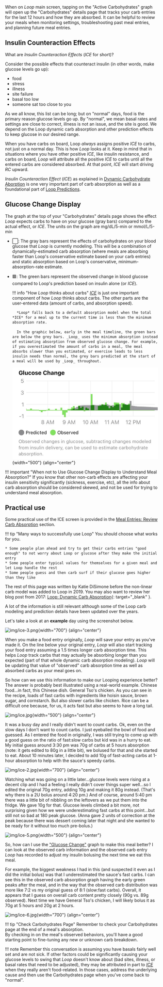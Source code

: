 When on *Loop* main screen, tapping on the "Active Carbohydrates" graph will open up the "Carbohydrates" details page that tracks your carb entries for the last 12 hours and how they are absorbed.
It can be helpful to review your meals when monitoring settings, troubleshooting past meal entries, and planning future meal entries.

## Insulin Counteraction Effects

What are *Insulin Counteraction Effects* (*ICE* for short)?

Consider the possible effects that counteract insulin (in other words, make glucose levels go up):

* food
* stress
* illness
* site failure
* basal too low
* someone sat too close to you

As we all know, this list can be long; but on "normal" days, food is the primary reason glucose levels go up. By "normal", we mean basal rates and settings are close to correct, illness is not an issue, and the site is good. We depend on the Loop dynamic carb absorption and other prediction effects to keep glucose in our desired range.

When you have carbs on board, Loop _always_ assigns positive _ICE_ to carbs, not just on a normal day. 
This is how _Loop_ looks at it. 
Keep in mind that in situations where you have other positive _ICE_, like insulin resistance, and carbs on board, _Loop_ will attribute all the positive _ICE_ to carbs until all the entered carbs are considered absorbed. 
At that point, _ICE_ will start driving _RC_ upward.

*Insulin Counteraction Effect* (*ICE*) as explained in [Dynamic Carbohydrate Aborption](../algorithm/prediction.md#dynamic-carbohydrate-absorption) is one very important part of carb absorption as well as a foundational part of [Loop Predictions](../algorithm/prediction.md).

## Glucose Change Display

 The graph at the top of your "Carbohydrates" details page shows the effect *Loop* expects carbs to have on your glucose (gray bars) compared to the actual effect, or *ICE*. The units on the graph are mg/dL/5-min or mmol/L/5-min

- ⬜️: The gray bars represent the effects of carbohydrates on your blood glucose that *Loop* is currently modeling. This will be a combination of dynamically-estimated carb absorption (where meals are absorbing faster than Loop's conservative estimate based on your carb entries) and static absorption based on Loop's conservative, minimum-absorption-rate estimate.  
- 🟩: The green bars represent the observed change in blood glucose compared to Loop's prediction based on insulin alone (or *ICE*).

    !!! info "How *Loop* thinks about carbs" 
        [*ICE*](#insulin-counteraction-effects) is just one important component of how *Loop* thinks about carbs. The other parts are the user-entered data (amount of carbs, and absorption speed).
        
        *Loop* falls back to a default absorption model when the total *ICE* for a meal up to the current time is less than the minimum absorption rate.
        
        In the graphic below, early in the meal timeline, the green bars are below the grey bars. _Loop_ uses the minimum absorption instead of estimating absorption from observed glucose change. For example, if you overestimated the amount of carbs in a meal, the meal absorbs slower than you estimated, or exercise leads to less insulin needs than normal, the grey bars predicted at the start of a meal will be used by _Loop_ throughout. 

    ![image of ice screen](img/ice-meal-example.svg){width="500"}
    {align="center"}

!!! important "When not to Use Glucose Change Display to Understand Meal Absorption?"
    If you know that other non-carb effects are affecting your insulin sensitivity significantly (sickness, exercise, etc), all the info about carb absorption should be considered skewed, and not be used for trying to understand meal absorption.
        
## Practical use

Some practical use of the ICE screen is provided in the [Meal Entries: Review Carb Absorption](carbs.md#review-carb-absorption) section.

!!! tip "Many ways to successfully use Loop"
    You should choose what works for you.

    * Some people plan ahead and try to get their carbs entries "good enough" to not worry about Loop or glucose after they make the initial entry
    * Some people enter typical values for themselves for a given meal and let Loop handle the rest
    * Some people guess and then carb surf if their glucose goes higher than they like

The rest of this page was written by Katie DiSimone before the non-linear carb model was added to Loop in 2019. You may also want to review her blog post from 2017: [Loop: Dynamic Carb Absorption](https://web.archive.org/web/20231130033719/https://seemycgm.com/2017/07/25/loop-dynamic-carb-absorption/){: target="_blank" }.

A lot of the information is still relevant although some of the Loop carb modeling and prediction details have been updated over the years.

Let's take a look at an **example** day using the screenshot below.  

![img/ice-3.png](img/ice-3.png){width="700"}
{align="center"}

When you make a food entry originally, *Loop* will save your entry as you've made it.  On the line below your original entry, *Loop* will also start tracking your food entry assuming a 1.5 times longer carb absorption time.  This helps *Loop* track carbs that may actually be absorbing longer than you expected (part of that whole dynamic carb absorption modeling).  *Loop* will be updating that value of "observed" carb absorption time as well as absorbed carbs as your meal goes on.

So how can we use this information to make our Looping experience better?  The answer is probably best illustrated using a real-world example.  Chinese food...in fact, this Chinese dish.  General Tso's chicken.  As you can see in the recipe, loads of fast carbs with ingredients like hoisin sauce, brown sugar, and cornstarch.  But also slower carbs like chicken.  Rice can be a difficult one because, for us, it acts fast but also seems to have a long tail.

![img/ice.jpg](img/ice.jpg){width="500"}
{align="center"}

It was a busy day and I really didn't want to count carbs.  Ok, even on the slow days I don't want to count carbs.  I just eyeballed the bowl of food and guessed.  As I entered the food in originally, I was still trying to come up with a good guess on the ratio of fast:slow carbs but kid was in a hurry to eat.  My initial guess around 3:30 pm was 70g of carbs at 5 hours absorption (note: it gets edited to 80g in a little bit), we bolused for that and she started to eat.  About 10 minutes later, I decided to add 10g of fast-acting carbs at 1-hour absorption to help with the sauce's speedy carbs.

![img/ice-2.jpg](img/ice-2.jpg){width="700"}
{align="center"}

Watching what was going on a little later...glucose levels were rising at a decent clip and I had a feeling I really didn't cover things super well...so I edited the original 70g entry, adding 10g and making it 80g instead.  (That's why there is a 2U bolus around 4:20 pm.)  And of course, around 5:40 pm there was a little bit of nibbling on the leftovers as we put them into the fridge.  We gave 10g for that.  Glucose levels climbed a bit more, not surprising given how we were underestimating fast carbs at this point...but still not so bad at 180 peak glucose.  (Anna gave 2 units of correction at the peak because there was dessert coming later that night and she wanted to be ready for it without too much pre-bolus.)

![img/ice-5.png](img/ice-5.png){width="500"}
{align="center"}

So, how can I use the ["Glucose Change"](#glucose-change-display)  graph to make this meal better?  I can look at the observed carb information and the observed carb entry *Loop* has recorded to adjust my insulin bolusing the next time we eat this meal.

For example, the biggest weakness I had in this (and suspected it even as I did the initial bolus) was that I underestimated the sauce's fast carbs.  I can see this in the observed carb absorption graph having the early green peaks after the meal, and in the way that the observed carb distribution was more like 7:2 vs my original guess of 8:1 (slow:fast carbs).  Overall, it appears that I guess on overall carb content pretty closely (90g vs. 89g observed).  Next time we have General Tso's chicken, I will likely bolus it as 70g at 5 hours and 20g at 2 hours.

![img/ice-6.jpg](img/ice-6.jpg){width="700"}
{align="center"}

!!! tip "Check Carbohydrates Page"
    Remember to check your Carbohydrates page at the end of a meal's absorption.   
    By checking in on the meal's observed behaviors, you'll have a good starting point to fine-tuning any new or unknown carb breakdown.

!!! note 
    Remember this conversation is assuming you have basals fairly well set and are not sick.  If other factors could be significantly causing your glucose levels to swing that *Loop* doesn't know about (bad sites, illness, or basal rates that need to be adjusted), they may be attributed in part to [*ICE*](#insulin-counteraction-effects) when they really aren't food-related.  In those cases, address the underlying cause and then use the Carbohydrates page when you've come back to "normal".
